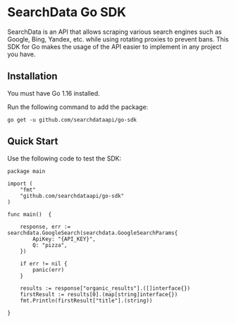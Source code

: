 # SearchData Go SDK

SearchData is an API that allows scraping various search engines such as Google, Bing, Yandex, etc. while using rotating proxies to prevent bans. This SDK for Go makes the usage of the API easier to implement in any project you have.

## Installation

You must have Go 1.16 installed.

Run the following command to add the package:

```
go get -u github.com/searchdataapi/go-sdk
```

## Quick Start

Use the following code to test the SDK:

```
package main

import (
	"fmt"
	"github.com/searchdataapi/go-sdk"
)

func main()  {

	response, err := searchdata.GoogleSearch(searchdata.GoogleSearchParams{
		ApiKey: "{API_KEY}",
		Q: "pizza",
	})

	if err != nil {
		panic(err)
	}

	results := response["organic_results"].([]interface{})
	firstResult := results[0].(map[string]interface{})
	fmt.Println(firstResult["title"].(string))

}
```